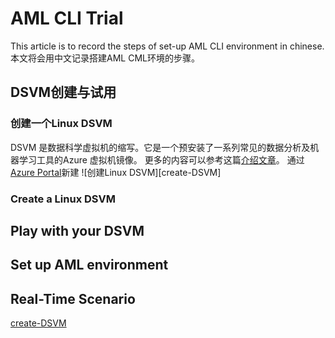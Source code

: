 # AML CLI Trial
This article is to record the steps of set-up AML CLI environment in chinese.
本文将会用中文记录搭建AML CML环境的步骤。
## DSVM创建与试用
### 创建一个Linux DSVM
DSVM 是数据科学虚拟机的缩写。它是一个预安装了一系列常见的数据分析及机器学习工具的Azure 虚拟机镜像。
更多的内容可以参考这篇[介绍文章](https://github.com/Microsoft/azure-docs/blob/master/articles/machine-learning/machine-learning-data-science-linux-dsvm-intro.md)。
通过[Azure Portal](https://ms.portal.azure.com)新建
![创建Linux DSVM][create-DSVM]
### Create a Linux DSVM

## Play with your DSVM
## Set up AML environment
## Real-Time Scenario


[create-DSVM]()